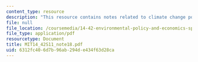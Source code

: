 ```yaml
---
content_type: resource
description: "This resource contains notes related to climate change policy.\r\n"
file: null
file_location: /coursemedia/14-42-environmental-policy-and-economics-spring-2011/6312fc406d7b96ab294de434f63d28ca_MIT14_42S11_note18.pdf
file_type: application/pdf
resourcetype: Document
title: MIT14_42S11_note18.pdf
uid: 6312fc40-6d7b-96ab-294d-e434f63d28ca
---
```

